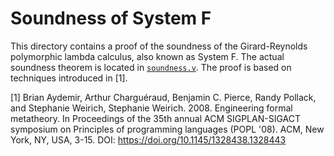 # Soundness of System F

This directory contains a proof of the soundness of the Girard-Reynolds polymorphic lambda calculus, also known as System F. The actual soundness theorem is located in [`soundness.v`](https://github.com/stepchowfun/proofs/blob/main/proofs/system_f/soundness.v). The proof is based on techniques introduced in [1].

[1] Brian Aydemir, Arthur Charguéraud, Benjamin C. Pierce, Randy Pollack, and Stephanie Weirich, Stephanie Weirich. 2008. Engineering formal metatheory. In Proceedings of the 35th annual ACM SIGPLAN-SIGACT symposium on Principles of programming languages (POPL '08). ACM, New York, NY, USA, 3-15. DOI: https://doi.org/10.1145/1328438.1328443
